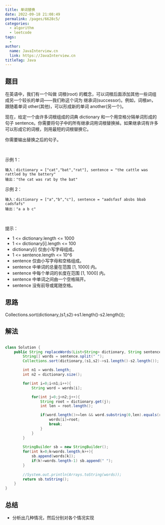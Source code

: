 ```yaml
---
title: 单词替换
date: 2022-09-18 21:08:49
permalink: /pages/6628c5/
categories:
  - algorithm
  - leetcode
tags:
  - 
author: 
  name: JavaInterview.cn
  link: https://JavaInterview.cn
titleTag: Java
---
```


## 题目

在英语中，我们有一个叫做 词根(root) 的概念，可以词根后面添加其他一些词组成另一个较长的单词——我们称这个词为 继承词(successor)。例如，词根an，跟随着单词 other(其他)，可以形成新的单词 another(另一个)。

现在，给定一个由许多词根组成的词典 dictionary 和一个用空格分隔单词形成的句子 sentence。你需要将句子中的所有继承词用词根替换掉。如果继承词有许多可以形成它的词根，则用最短的词根替换它。

你需要输出替换之后的句子。

 

示例 1：

    输入：dictionary = ["cat","bat","rat"], sentence = "the cattle was rattled by the battery"
    输出："the cat was rat by the bat"
示例 2：

    输入：dictionary = ["a","b","c"], sentence = "aadsfasf absbs bbab cadsfafs"
    输出："a a b c"
 

提示：

- 1 <= dictionary.length <= 1000
- 1 <= dictionary[i].length <= 100
- dictionary[i] 仅由小写字母组成。
- 1 <= sentence.length <= 10^6
- sentence 仅由小写字母和空格组成。
- sentence 中单词的总量在范围 [1, 1000] 内。
- sentence 中每个单词的长度在范围 [1, 1000] 内。
- sentence 中单词之间由一个空格隔开。
- sentence 没有前导或尾随空格。


## 思路

Collections.sort(dictionary,(s1,s2)->s1.length()-s2.length());

## 解法
```java

class Solution {
    public String replaceWords(List<String> dictionary, String sentence) {
        String[] words = sentence.split(" ");
        Collections.sort(dictionary,(s1,s2)->s1.length()-s2.length());

        int n1 = words.length;
        int n2 = dictionary.size();

        for(int i=0;i<n1;i++){
            String word = words[i];

            for(int j=0;j<n2;j++){
                String root = dictionary.get(j);
                int len = root.length();

                if(word.length()>=len && word.substring(0,len).equals(root)){
                    words[i]=root;
                    break;
                }
            }
        }
        
        StringBuilder sb = new StringBuilder();
        for(int k=0;k<words.length;k++){
            sb.append(words[k]);
            if(k!=words.length-1) sb.append(" ");
        }
        
        //System.out.println(Arrays.toString(words));
        return sb.toString();
    }
}
```

## 总结

- 分析出几种情况，然后分别对各个情况实现 
